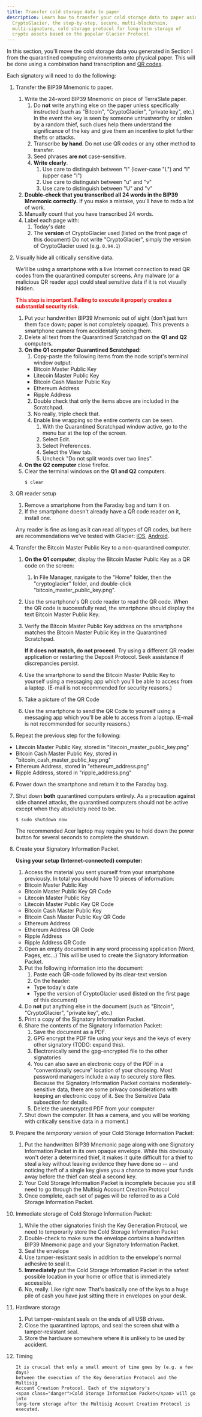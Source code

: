 ```yaml
---
title: Transfer cold storage data to paper
description: Learn how to transfer your cold storage data to paper using
  CryptoGlacier, the step-by-step, secure, multi-blockchain,
  multi-signature, cold storage protocol for long-term storage of
  crypto assets based on the popular Glacier Protocol
---
```


In this section, you'll move the cold storage data you generated in Section I
from the quarantined computing environments onto physical paper. This will be
done using a combination hand transcription and
[QR codes](https://en.wikipedia.org/wiki/QR_code).

Each signatory will need to do the following:

1. Transfer the <span class="danger">BIP39 Mnemonic</span> to paper.
    1. Write the <span class="danger">24-word BIP39 Mnemonic</span> on piece
    of TerraSlate paper.
        1. Do **not** write anything else on the paper unless specifically
        instructed (such as "Bitcoin", "CryptoGlacier", "private key", etc.) In the
        event the key is seen by someone untrustworthy or stolen by a random
        thief, such clues help them understand the significance of the key and
        give them an incentive to plot further thefts or attacks.
        2. Transcribe **by hand**. Do not use QR codes or any other method to transfer.
        3. Seed phrases **are not** case-sensitive.
        4. **Write clearly**.
            1. Use care to distinguish between "l" (lower-case "L") and "I"
            (upper case "i")
            2. Use care to distinguish between "u" and "v"
            3. Use care to distinguish between "U" and "v"
    2. **Double-check that you transcribed all 24 words in the
    <span class="danger">BIP39 Mnemonic</span> correctly.** If you make a mistake,
    you'll have to redo a lot of work.
    3. Manually count that you have transcribed 24 words.
    4. Label each page with:
        1. Today's date
        2. The **version** of CryptoGlacier used (listed on the front page of this document)
        Do not write "CryptoGlacier", simply the version of CryptoGlacier used (e.g. `0.94.1`)
2. Visually hide all critically sensitive data.

    We'll be using a smartphone with a live Internet connection to read QR
    codes from the quarantined computer screens. Any malware (or a malicious
    QR reader app) could steal sensitive data if it is not visually hidden.

    **<span style="color: red;">This step is important. Failing to execute it properly creates a substantial
    security risk.</span>**

    1. Put your <span class="danger">handwritten BIP39 Mnemonic</span> out of
    sight (don't just turn them face down; paper is not completely opaque).
    This prevents a smartphone camera from accidentally seeing them.
    2. Delete all text from the Quarantined Scratchpad on the **Q1 and Q2**
    computers.
    3. **On the Q1 computer Quarantined Scratchpad:**
        1. Copy-paste the following items from the node script's terminal
        window output:
        * <span class="warning">Bitcoin Master Public Key</span>
        * <span class="warning">Litecoin Master Public Key</span>
        * <span class="warning">Bitcoin Cash Master Public Key</span>
        * <span class="warning">Ethereum Address</span>
        * <span class="warning">Ripple Address</span>
        2. Double check that only the items above are included in the
        Scratchpad.
        3. No really, triple check that.
        4. Enable line wrapping so the entire contents can be seen.
            1. With the Quarantined Scratchpad window active, go to the menu
            bar at the top of the screen.
            2. Select Edit.
            3. Select Preferences.
            4. Select the View tab.
            5. Uncheck "Do not split words over two lines".
    4. **On the Q2 computer** close firefox.
    5. Clear the terminal windows on the **Q1 and Q2** computers.
       ```
       $ clear
       ```
3. QR reader setup
    1. Remove a smartphone from the Faraday bag and turn it on.
    2. If the smartphone doesn't already have a QR code reader on it, install one.

    Any reader is fine as long as it can read all types of QR codes, but
    here are recommendations we've tested with Glacier:
    [iOS](https://itunes.apple.com/us/app/qr-reader-for-iphone/id368494609?mt=8),
    [Android](https://play.google.com/store/apps/details?id=com.application_4u.qrcode.barcode.scanner.reader.flashlight&hl=en).

4. Transfer the <span class="warning">Bitcoin Master Public Key</span> to a
non-quarantined computer.
    1. **On the Q1 computer**, display the
    <span class="warning">Bitcoin Master Public Key</span> as a
    <span class="warning">QR code</span> on the screen:
        1. In File Manager, navigate to the "Home" folder, then the "cryptoglacier"
        folder, and double-click "bitcoin_master_public_key.png".
    2. Use the smartphone's QR code reader to read the <span class="warning">QR
    code</span>. When the <span class="warning">QR code</span> is
    successfully read, the smartphone should display the text
    <span class="warning">Bitcoin Master Public Key</span>.
    3. Verify the <span class="warning">Bitcoin Master Public Key</span> address on the
    smartphone matches the <span class="warning">Bitcoin Master Public Key</span> in the Quarantined Scratchpad.

        **If it does not match, do not proceed**. Try using a different QR reader application or restarting the Deposit Protocol. Seek
        assistance if discrepancies persist.

    4. Use the smartphone to send the
    <span class="warning">Bitcoin Master Public Key</span> to yourself using a
    messaging app which you'll be able to access from a laptop.
    (E-mail is not recommended for security reasons.)
    5. Take a picture of the QR Code
    6. Use the smartphone to send the
    <span class="warning">QR Code</span> to yourself using a
    messaging app which you'll be able to access from a laptop.
    (E-mail is not recommended for security reasons.)

5. Repeat the previous step for the following:
* <span class="warning">Litecoin Master Public Key</span>, stored in "litecoin_master_public_key.png"
* <span class="warning">Bitcoin Cash Master Public Key</span>, stored in "bitcoin_cash_master_public_key.png"
* <span class="warning">Ethereum Address</span>, stored in "ethereum_address.png"
* <span class="warning">Ripple Address</span>, stored in "ripple_address.png"

6. Power down the smartphone and return it to the Faraday bag.
7. Shut down **both** quarantined computers entirely. As a precaution against
side channel attacks, the quarantined computers should not be active except
when they absolutely need to be.
    ```
    $ sudo shutdown now
    ```
    The recommended Acer laptop may require you to hold down the power button for
    several seconds to complete the shutdown.
8. Create your <span class="warning">Signatory Information Packet</span>.

   **Using your setup (Internet-connected) computer:**
    1. Access the material you sent yourself from your smartphone previously.
    In total you should have 10 pieces of information:
    * <span class="warning">Bitcoin Master Public Key</span>
    * <span class="warning">Bitcoin Master Public Key QR Code</span>
    * <span class="warning">Litecoin Master Public Key</span>
    * <span class="warning">Litecoin Master Public Key QR Code</span>
    * <span class="warning">Bitcoin Cash Master Public Key</span>
    * <span class="warning">Bitcoin Cash Master Public Key QR Code</span>
    * <span class="warning">Ethereum Address</span>
    * <span class="warning">Ethereum Address QR Code</span>
    * <span class="warning">Ripple Address</span>
    * <span class="warning">Ripple Address QR Code</span>
    2. Open an empty document in any word processing application (Word, Pages, etc...) This will be used
    to create the <span class="warning">Signatory Information Packet</span>.
    3. Put the following information into the document:
        1. Paste each QR-code followed by its clear-text version
        2. On the header:
        * Type today's date
        * Type the version of CryptoGlacier used (listed on the first page of this document)
    4. Do **not** put anything else in the document (such as "Bitcoin",
        "CryptoGlacier", "private key", etc.)
    5. Print a copy of the
        <span class="warning">Signatory Information Packet</span>.
    6. Share the contents of the <span class="warning">Signatory Information Packet</span>:
        1. Save the document as a <span class="warning">PDF</span>.
        2. GPG encrypt the <span class="warning">PDF file</span> using your keys
        and the keys of every other signatory (TODO: expand this).
        3. Electronically send the gpg-encrypted file to the other signatories
        4. You can also save an electronic copy of the <span class="warning">PDF</span>
        in a "conventionally secure" location of your choosing. Most password
        managers include a way to securely store files. Because the
        <span class="warning">Signatory Information Packet</span> contains
        moderately-sensitive data, there are some privacy considerations with
        keeping an electronic copy of it. See the Sensitive Data subsection for
        details.
        5. Delete the unencrypted <span class="warning">PDF</span> from your
        computer
    8. Shut down the computer. (It has a camera, and you will be working with
        critically sensitive data in a moment.)
9. Prepare the *temporary* version of your <span class="danger">Cold Storage Information Packet</span>:
    1. Put the <span class="danger">handwritten BIP39 Mnemonic page</span> along
    with one <span class="warning">Signatory Information Packet</span> in its own
    opaque envelope. While this obviously won't deter a determined
    thief, it makes it quite difficult for a thief to steal a key without leaving
    evidence they have done so -- and noticing theft of a single key gives you a
    chance to move your funds away before the thief can steal a second key.
    2. Your <span class="danger">Cold Storage Information Packet</span> is incomplete
    because you still need to go through the Multisig Account Creation Protocol
    3. Once complete, each set of pages will be referred to as a
    <span class="danger">Cold Storage Information Packet</span>.
10. Immediate storage of <span class="danger">Cold Storage Information Packet</span>:
    1. While the other signatories finish the Key Generation Protocol, we need
    to temporarily store the <span class="danger">Cold Storage Information Packet</span>
    2. Double-check to make sure the envelope contains a <span class="danger">handwritten BIP39 Mnemonic page</span>
    and your <span class="warning">Signatory Information Packet</span>.
    3. Seal the envelope
    4. Use tamper-resistant seals in addition to the envelope's normal
    adhesive to seal it.
    5. **Immediately** put the <span class="danger">Cold Storage Information Packet</span>
    in the safest possible location in your home or office that is immediately accessible.
    6. No, really. Like right now. That's basically one of the kys to a huge pile of
    cash you have just sitting there in envelopes on your desk.
11. Hardware storage
    1. Put tamper-resistant seals on the ends of all USB drives.
    2. Close the quarantined laptops, and seal the screen shut with a
    tamper-resistant seal.
    3. Store the hardware somewhere where it is unlikely to be used by accident.
12. Timing

        It is crucial that only a small amount of time goes by (e.g. a few days)
        between the execution of the Key Generation Protocol and the Multisig
        Account Creation Protocol. Each of the signatory's
        <span class="danger">Cold Storage Information Packet</span> will go into
        long-term storage after the Multisig Account Creation Protocol is executed.
